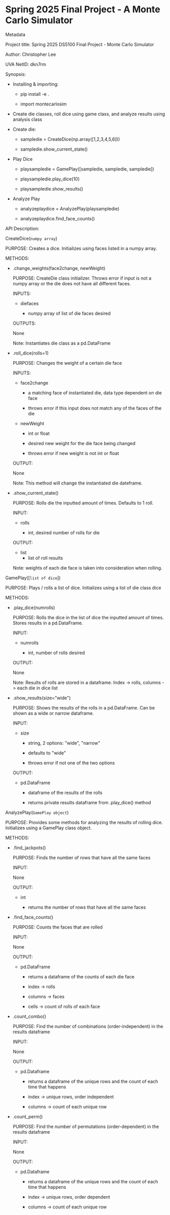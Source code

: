 # Spring 2025 Final Project - A Monte Carlo Simulator

Metadata

Project title: Spring 2025 DS5100 Final Project - Monte Carlo Simulator 

Author: Christopher Lee

UVA NetID: dkn7rm

Synopsis:

* Installing & importing:

    * pip install -e .
    
    * import montecarlosim

* Create die classes, roll dice using game class, and analyze results using analysis class

* Create die:

    * sampledie = CreateDice(np.array([1,2,3,4,5,6]))
    
    * sampledie.show_current_state()

* Play Dice

    * playsampledie = GamePlay([sampledie, sampledie, sampledie])
    
    * playsampledie.play_dice(10)
    
    * playsampledie.show_results()
    
* Analyze Play

    * analyzeplaydice = AnalyzePlay(playsampledie)
    
    * analyzeplaydice.find_face_counts()
    
API Description:

CreateDice(`numpy array`)

PURPOSE: Creates a dice. Initializes using faces listed in a numpy array.

METHODS:
- .change_weights(face2change, newWeight)

    PURPOSE: CreateDie class initializer. Throws error if input is not a numpy array 
    or the die does not have all different faces.

    INPUTS:
    
    - diefaces 
    
        - numpy array of list of die faces desired

    OUTPUTS:
    
    None

    Note: Instantiates die class as a pd.DataFrame
    
- .roll_dice(rolls=1)

    PURPOSE: Changes the weight of a certain die face

    INPUTS:
    
    - face2change 
    
        - a matching face of instantiated die, data type dependent on die face

        - throws error if this input does not match any of the faces of the die
                
    - newWeight
    
        - int or float

        - desired new weight for the die face being changed

        - throws error if new weight is not int or float

    OUTPUT:
    
    None

    Note: This method will change the instantiated die dateframe.
    
- .show_current_state()

    PURPOSE: Rolls die the inputted amount of times. Defaults to 1 roll.

    INPUT:
    
    - rolls 
    
        - int, desired number of rolls for die

    OUTPUT:
    
    - list 
        - list of roll results

    Note: weights of each die face is taken into consideration when rolling.
    

GamePlay([`list of dice`])

PURPOSE: Plays / rolls a list of dice. Initializes using a list of die class dice

METHODS:

- .play_dice(numrolls)

    PURPOSE: Rolls the dice in the list of dice the inputted amount of times. Stores results in a pd.DataFrame.

    INPUT:
    
    - numrolls 
    
        - int, number of rolls desired

    OUTPUT:
    
    None

    Note: Results of rolls are stored in a dataframe. Index \-\> rolls, columns \-\> each die in dice list
    
- .show_results(size="wide")

    PURPOSE: Shows the results of the rolls in a pd.DataFrame. Can be shown as a wide or narrow dataframe.

    INPUT:
    
    - size
    
        - string, 2 options: "wide", "narrow"
        
        - defaults to "wide"
        
        - throws error if not one of the two options

    OUTPUT:
    
    - pd.DataFrame 
    
        - dataframe of the results of the rolls
        
        - returns private results dataframe from .play_dice() method
        
        
AnalyzePlay(`GamePlay object`)

PURPOSE: Provides some methods for analyzing the results of rolling dice. Initializes using a GamePlay class object.

METHODS:

- .find_jackpots()

    PURPOSE: Finds the number of rows that have all the same faces

    INPUT:
    
    None

    OUTPUT:
    
    - int 
    
        - returns the number of rows that have all the same faces
        
- .find_face_counts()

    PURPOSE: Counts the faces that are rolled

    INPUT:
    
    None

    OUTPUT:
    
    - pd.DataFrame 
    
        - returns a dataframe of the counts of each die face
        
        - index \-\> rolls
        
        - columns \-\> faces
        
        - cells \-\> count of rolls of each face
        
- .count_combo()

    PURPOSE: Find the number of combinations (order-independent) in the results dataframe

    INPUT:
    
    None

    OUTPUT:
    
    - pd.Dataframe 
    
        - returns a dataframe of the unique rows and the count of each time that happens
        
        - index \-\> unique rows, order independent
        
        - columns \-\> count of each unique row
        
- .count_perm()

    PURPOSE: Find the number of permutations (order-dependent) in the results dataframe

    INPUT:
    
    None

    OUTPUT:
    
    - pd.Dataframe 
    
        - returns a dataframe of the unique rows and the count of each time that happens
        
        - index \-\> unique rows, order dependent
        
        - columns \-\> count of each unique row
        